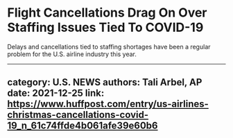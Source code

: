 # Flight Cancellations Drag On Over Staffing Issues Tied To COVID-19

Delays and cancellations tied to staffing shortages have been a regular problem for the U.S. airline industry this year.

---
category: U.S. NEWS
authors: Tali Arbel, AP
date: 2021-12-25
link: https://www.huffpost.com/entry/us-airlines-christmas-cancellations-covid-19_n_61c74ffde4b061afe39e60b6
---
